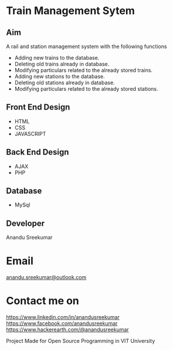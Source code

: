 # **Train Management Sytem**

## Aim
A rail and station management system with the following functions
*  Adding new trains to the database.
*  Deleting old trains already in database.
*  Modifying particulars related to the  already stored trains.
*  Adding new  stations to the database.
*  Deleting old stations already in database.
*  Modifying particulars related to the already stored stations.

 
## Front End Design
  * HTML
  * CSS
  * JAVASCRIPT
## Back End Design
  * AJAX
  * PHP
## Database 
  * MySql

## Developer

Anandu Sreekumar
# Email
anandu.sreekumar@outlook.com
# Contact me on
https://www.linkedin.com/in/anandusreekumar
https://www.facebook.com/anandusreekumar
https://www.hackerearth.com/@anandusreekumar

Project Made for Open Source Programming in VIT University